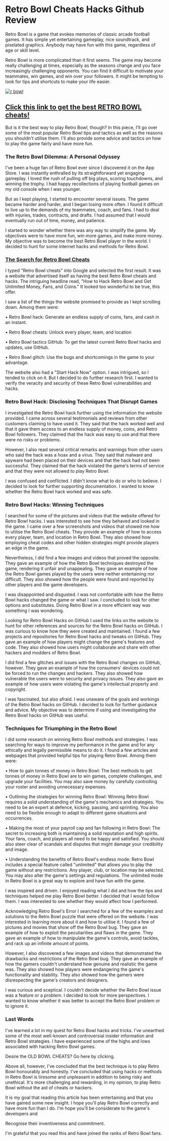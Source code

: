 # Retro Bowl Cheats Hacks Github Review

Retro Bowl is a game that evokes memories of classic arcade football games. It has simple yet entertaining gameplay, nice soundtrack, and pixelated graphics. Anybody may have fun with this game, regardless of age or skill level.

Retro Bowl is more complicated than it first seems. The game may become really challenging at times, especially as the seasons change and you face increasingly challenging opponents. You can find it difficult to motivate your teammates, win games, and win over your followers. It might be tempting to look for tips and shortcuts to make your life easier.

[![r bowl](https://github.com/retrobowlhack/tricks/assets/135709053/c7b08ac4-bd81-4995-9509-28e641057204)](https://linktr.ee/WinCheat)

## [Click this link to get the best RETRO BOWL cheats!](https://linktr.ee/WinCheat)

But is it the best way to play Retro Bowl, though? In this piece, I'll go over some of the most popular Retro Bowl tips and tactics as well as the reasons you shouldn't utilise them. I'll also provide some advice and tactics on how to play the game fairly and have more fun.

### The Retro Bowl Dilemma: A Personal Odyssey
I've been a huge fan of Retro Bowl ever since I discovered it on the App Store. I was instantly enthralled by its straightforward yet engaging gameplay. I loved the rush of pulling off big plays, scoring touchdowns, and winning the trophy. I had happy recollections of playing football games on my old console when I was younger.

But as I kept playing, I started to encounter several issues. The game became harder and harder, and I began losing more often. I found it difficult to live up to the demands of my teammates, coach, and fans. I had to deal with injuries, trades, contracts, and drafts. I had assumed that I would eventually run out of time, money, and patience.

I started to wonder whether there was any way to simplify the game. My objectives were to have more fun, win more games, and make more money. My objective was to become the best Retro Bowl player in the world. I decided to hunt for some internet hacks and methods for Retro Bowl.

### [The Search for Retro Bowl Cheats](https://linktr.ee/WinCheat)
I typed "Retro Bowl cheats" into Google and selected the first result. It was a website that advertised itself as having the best Retro Bowl cheats and hacks. The intriguing headline read, "How to Hack Retro Bowl and Get Unlimited Money, Fans, and Coins." It looked too wonderful to be true, this offer.

I saw a list of the things the website promised to provide as I kept scrolling down. Among them were:

• Retro Bowl hack: Generate an endless supply of coins, fans, and cash in an instant.

• Retro Bowl cheats: Unlock every player, team, and location

• Retro Bowl tactics GitHub: To get the latest current Retro Bowl hacks and updates, use GitHub.

• Retro Bowl glitch: Use the bugs and shortcomings in the game to your advantage.

The website also had a "Start Hack Now" option. I was intrigued, so I tended to click on it. But I decided to do further research first. I wanted to verify the veracity and security of these Retro Bowl vulnerabilities and hacks.

### Retro Bowl Hack: Disclosing Techniques That Disrupt Games
I investigated the Retro Bowl hack further using the information the website provided. I came across several testimonials and reviews from other customers claiming to have used it. They said that the hack worked well and that it gave them access to an endless supply of money, coins, and Retro Bowl followers. They claimed that the hack was easy to use and that there were no risks or problems.

However, I also read several critical remarks and warnings from other users who said the hack was a hoax and a virus. They said that malware and spyware had been placed on their devices and that the hack had not been successful. They claimed that the hack violated the game's terms of service and that they were not allowed to play Retro Bowl.

I was confused and conflicted. I didn't know what to do or who to believe. I decided to look for further supporting documentation. I wanted to know whether the Retro Bowl hack worked and was safe.

### Retro Bowl Hacks: Winning Techniques
I searched for some of the pictures and videos that the website offered for Retro Bowl hacks. I was interested to see how they behaved and looked in the game. I came over a few screenshots and videos that showed me how to utilise the Retro Bowl cheats. They provide an example of how to access every player, team, and location in Retro Bowl. They also showed how employing cheat codes and other hidden strategies might provide players an edge in the game.

Nevertheless, I did find a few images and videos that proved the opposite. They gave an example of how the Retro Bowl techniques destroyed the game, rendering it unfair and unappealing. They gave an example of how the Retro Bowl games played by the users were neither entertaining nor difficult. They also showed how the people were found and reported by other players and the game developers.

I was disappointed and disgusted. I was not comfortable with how the Retro Bowl hacks changed the game or what I saw. I concluded to look for other options and substitutes. Doing Retro Bowl in a more efficient way was something I was wondering.

Looking for Retro Bowl Hacks on GitHub
I used the links on the website to hunt for other references and sources for the Retro Bowl hacks on GitHub. I was curious to know how they were created and maintained. I found a few projects and repositories for Retro Bowl hacks and tweaks on GitHub. They gave an example of how players might change the game's features and code. They also showed how users might collaborate and share with other hackers and modders of Retro Bowl.

I did find a few glitches and issues with the Retro Bowl changes on GitHub, however. They gave an example of how the consumers' devices could not be forced to run the changes and hackers. They also showed how vulnerable the users were to security and privacy issues. They also gave an example of how users were violating the game's intellectual property and copyright.

I was fascinated, but also afraid. I was unaware of the goals and workings of the Retro Bowl hacks on GitHub. I decided to look for further guidance and advice. My objective was to determine if using and investigating the Retro Bowl hacks on GitHub was useful.

### Techniques for Triumphing in the Retro Bowl
I did some research on winning Retro Bowl methods and strategies. I was searching for ways to improve my performance in the game and for any ethically and legally permissible means to do it. I found a few articles and webpages that provided helpful tips for playing Retro Bowl. Among them were:

• How to gain tonnes of money in Retro Bowl: The best methods to get tonnes of money in Retro Bowl are to win games, complete challenges, and upgrade your facilities. You may also save money by carefully controlling your roster and avoiding unnecessary expenses.

• Outlining the strategies for winning Retro Bowl: Winning Retro Bowl requires a solid understanding of the game's mechanics and strategies. You need to be an expert at defence, kicking, passing, and sprinting. You also need to be flexible enough to adapt to different game situations and occurrences.

• Making the most of your payroll cap and fan following in Retro Bowl: The secret to increasing both is maintaining a solid reputation and high spirits. Your fans, coach, and players all need to be happy and satisfied. You should also steer clear of scandals and disputes that might damage your credibility and image.

• Understanding the benefits of Retro Bowl's endless mode: Retro Bowl includes a special feature called "unlimited" that allows you to play the game without any restrictions. Any player, club, or location may be selected. You may also alter the game's settings and regulations. The unlimited mode in Retro Bowl is a great way to explore and have fun with the game.

I was inspired and driven. I enjoyed reading what I did and how the tips and techniques helped me play Retro Bowl better. I decided that I would follow them. I was interested to see whether they would affect how I performed.

Acknowledging Retro Bowl's Error
I searched for a few of the examples and solutions to the Retro Bowl puzzle that were offered on the website. I was interested in learning more about it and how to utilise it. I found a few of pictures and movies that show off the Retro Bowl bug. They gave an example of how to exploit the peculiarities and flaws in the game. They gave an example of how to manipulate the game's controls, avoid tackles, and rack up an infinite amount of points.

However, I also discovered a few images and videos that demonstrated the drawbacks and restrictions of the Retro Bowl bug. They gave an example of how the gamers couldn't understand how genuine and realistic the game was. They also showed how players were endangering the game's functionality and stability. They also showed how the gamers were disrespecting the game's creators and designers.

I was curious and sceptical. I couldn't decide whether the Retro Bowl issue was a feature or a problem. I decided to look for more perspectives. I wanted to know whether it was better to accept the Retro Bowl problem or to ignore it.

### Last Words
I've learned a lot in my quest for Retro Bowl hacks and tricks. I've unearthed some of the most well-known and controversial insider information and Retro Bowl strategies. I have experienced some of the highs and lows associated with hacking Retro Bowl games.

Desire the OLD BOWL CHEATS? Go here by clicking.

Above all, however, I've concluded that the best technique is to play Retro Bowl honourably and honestly. I've concluded that using hacks or methods in Retro Bowl is tiresome and unpleasant in addition to being risky and unethical. It's more challenging and rewarding, in my opinion, to play Retro Bowl without the aid of cheats or hackers.

It is my goal that reading this article has been entertaining and that you have gained some new insight. I hope you'll play Retro Bowl correctly and have more fun than I do. I'm hope you'll be considerate to the game's developers and

Recognise their inventiveness and commitment.

I'm grateful that you read this and have joined the ranks of Retro Bowl fans.

